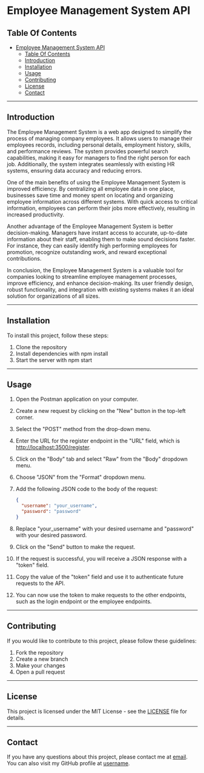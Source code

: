 # Employee Management System API

## Table Of Contents

- [Employee Management System API](#employee-management-system-api)
  - [Table Of Contents](#table-of-contents)
  - [Introduction](#introduction)
  - [Installation](#installation)
  - [Usage](#usage)
  - [Contributing](#contributing)
  - [License](#license)
  - [Contact](#contact)

---

## Introduction

The Employee Management System is a web app designed to simplify the process of managing company employees. It allows users to manage their employees records, including personal details, employment history, skills, and performance reviews. The system provides powerful search capabilities, making it easy for managers to find the right person for each job. Additionally, the system integrates seamlessly with existing HR systems, ensuring data accuracy and reducing errors.

One of the main benefits of using the Employee Management System is improved efficiency. By centralizing all employee data in one place, businesses save time and money spent on locating and organizing employee information across different systems. With quick access to critical information, employees can perform their jobs more effectively, resulting in increased productivity.

Another advantage of the Employee Management System is better decision-making. Managers have instant access to accurate, up-to-date information about their staff, enabling them to make sound decisions faster. For instance, they can easily identify high performing employees for promotion, recognize outstanding work, and reward exceptional contributions.

In conclusion, the Employee Management System is a valuable tool for companies looking to streamline employee management processes, improve efficiency, and enhance decision-making. Its user friendly design, robust functionality, and integration with existing systems makes it an ideal solution for organizations of all sizes.

---

## Installation

To install this project, follow these steps:

1. Clone the repository
2. Install dependencies with npm install
3. Start the server with npm start

---

## Usage

1. Open the Postman application on your computer.
2. Create a new request by clicking on the "New" button in the top-left corner.
3. Select the "POST" method from the drop-down menu.
4. Enter the URL for the register endpoint in the "URL" field, which is <http://localhost:3500/register>.
5. Click on the "Body" tab and select "Raw" from the "Body" dropdown menu.
6. Choose "JSON" from the "Format" dropdown menu.
7. Add the following JSON code to the body of the request:

   ```json
   {
     "username": "your_username",
     "password": "password"
   }
   ```

8. Replace "your_username" with your desired username and "password" with your desired password.
9. Click on the "Send" button to make the request.
10. If the request is successful, you will receive a JSON response with a "token" field.
11. Copy the value of the "token" field and use it to authenticate future requests to the API.
12. You can now use the token to make requests to the other endpoints, such as the login endpoint or the employee endpoints.

---

## Contributing

If you would like to contribute to this project, please follow these guidelines:

1. Fork the repository
2. Create a new branch
3. Make your changes
4. Open a pull request

---

## License

This project is licensed under the MIT License - see the [LICENSE](./LICENSE.md) file for details.

---

## Contact

If you have any questions about this project, please contact me at [email](mailto:septianm028@gmail.com). You can also visit my GitHub profile at [username](https://github.com/tianbuyung).
